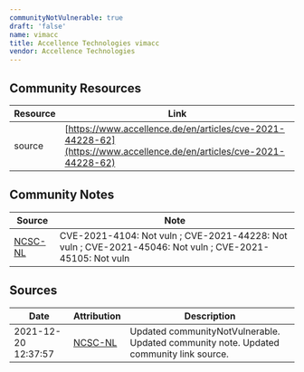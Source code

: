 ```yaml
---
communityNotVulnerable: true
draft: 'false'
name: vimacc
title: Accellence Technologies vimacc
vendor: Accellence Technologies
---
```



## Community Resources
| Resource | Link |
| --- | --- |
| source | [https://www.accellence.de/en/articles/cve-2021-44228-62](https://www.accellence.de/en/articles/cve-2021-44228-62) |

## Community Notes
| Source | Note |
| --- | --- |
| [NCSC-NL](https://github.com/NCSC-NL/log4shell/blob/main/software/README.md) | CVE-2021-4104: Not vuln ; CVE-2021-44228: Not vuln ; CVE-2021-45046: Not vuln ; CVE-2021-45105: Not vuln </ul> |

## Sources
| Date | Attribution | Description |
| --- | --- | --- |
| 2021-12-20 12:37:57 | [NCSC-NL](https://github.com/NCSC-NL/log4shell/blob/main/software/README.md) | Updated communityNotVulnerable. Updated community note. Updated community link source.  |
